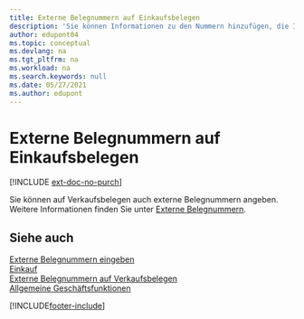 ```yaml
---
title: Externe Belegnummern auf Einkaufsbelegen
description: 'Sie können Informationen zu den Nummern hinzufügen, die Ihre Kreditoren den von ihnen gesendeten Belegen zuweisen, indem Sie das Feld „Externe Dokumentnummer“ oder das Feld „Ihre Referenz“ verwenden. Hier erfahren Sie mehr über den Unterschied zwischen den beiden Feldern.'
author: edupont04
ms.topic: conceptual
ms.devlang: na
ms.tgt_pltfrm: na
ms.workload: na
ms.search.keywords: null
ms.date: 05/27/2021
ms.author: edupont
---
```

# <a name="external-document-numbers-on-purchase-documents"></a><a name="external-document-numbers-on-purchase-documents"></a>Externe Belegnummern auf Einkaufsbelegen

[!INCLUDE [ext-doc-no-purch](includes/ext-doc-no-purch.md)]

Sie können auf Verkaufsbelegen auch externe Belegnummern angeben. Weitere Informationen finden Sie unter [Externe Belegnummern](sales-how-invoice-sales.md#external-document-numbers).

## <a name="see-also"></a><a name="see-also"></a>Siehe auch

[Externe Belegnummern eingeben](across-enter-external-document-numbers.md)  
[Einkauf](purchasing-manage-purchasing.md)  
[Externe Belegnummern auf Verkaufsbelegen](sales-how-invoice-sales.md#external-document-numbers)  
[Allgemeine Geschäftsfunktionen](ui-across-business-areas.md)  

[!INCLUDE[footer-include](includes/footer-banner.md)]
